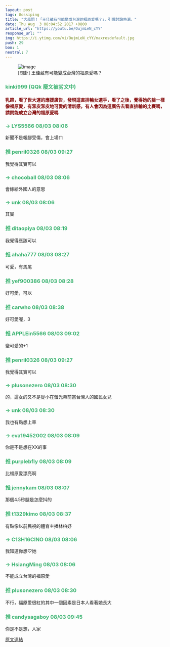 ```yaml
---
layout: post
tags: Gossiping
title: "大哉問！「王佳葳有可能變成台灣的福原愛嗎？」，引爆討論熱潮。"
date: Thu Aug  3 08:04:52 2017 +0800
article_url: "https://youtu.be/OujmLeN_cYY"
response_url: ""
img: https://i.ytimg.com/vi/OujmLeN_cYY/maxresdefault.jpg
push: 29
boo: 1
neutral: 7
---
```


<figure>
<img src="https://i.ytimg.com/vi/OujmLeN_cYY/maxresdefault.jpg" alt="image">
<figcaption>
[問卦] 王佳葳有可能變成台灣的福原愛嗎？
</figcaption>
</figure>



<h3 style="color:MediumSeaGreen;">kinki999 (QQk 廢文被劣文中)</h3>

<h4 style="color:Maroon;">乳蹄，看了世大運的應援廣告，發現這直排輪女選手，看了之後，覺得她的臉一樣像福原愛，有澎皮澎皮地可愛的清新感，有人會因為這廣告去看直排輪的比賽嗎，請問能成立台灣的福原愛嗎</h4>

<h3 style="color:MediumSeaGreen;">→ LYS5566 08/03 08:06</h3>

<p>新聞不是報腳受傷，會上場ㄇ</p>

<h3 style="color:MediumSeaGreen;">推 penril0326 08/03 09:27</h3>

<p>我覺得其實可以</p>

<h3 style="color:MediumSeaGreen;">→ chocoball 08/03 08:06</h3>

<p>會嫁給外國人的意思</p>

<h3 style="color:MediumSeaGreen;">→ unk 08/03 08:06</h3>

<p>其實</p>

<h3 style="color:MediumSeaGreen;">推 ditaopiya 08/03 08:19</h3>

<p>我覺得應該可以</p>

<h3 style="color:MediumSeaGreen;">推 ahaha777 08/03 08:27</h3>

<p>可愛，有馬尾</p>

<h3 style="color:MediumSeaGreen;">推 yef900386 08/03 08:28</h3>

<p>好可愛，可以</p>

<h3 style="color:MediumSeaGreen;">推 carwho 08/03 08:38</h3>

<p>好可愛喔，3</p>

<h3 style="color:MediumSeaGreen;">推 APPLEin5566 08/03 09:02</h3>

<p>蠻可愛的+1</p>

<h3 style="color:MediumSeaGreen;">推 penril0326 08/03 09:27</h3>

<p>我覺得其實可以</p>

<h3 style="color:MediumSeaGreen;">→ plusonezero 08/03 08:30</h3>

<p>的，這女的又不是從小在螢光幕前當台灣人的國民女兒</p>

<h3 style="color:MediumSeaGreen;">→ unk 08/03 08:30</h3>

<p>我也有點想上車</p>

<h3 style="color:MediumSeaGreen;">→ eva19452002 08/03 08:09</h3>

<p>你是不是想在XX的事</p>

<h3 style="color:MediumSeaGreen;">推 purplebfly 08/03 08:09</h3>

<p>比福原愛漂亮啊</p>

<h3 style="color:MediumSeaGreen;">推 jennykam 08/03 08:07</h3>

<p>那個4.5秒腿是怎麼抖的</p>

<h3 style="color:MediumSeaGreen;">推 t1329kimo 08/03 08:37</h3>

<p>有點像以前民視的體育主播林柏妤</p>

<h3 style="color:MediumSeaGreen;">→ C13H16ClNO 08/03 08:06</h3>

<p>我知道你想♡她</p>

<h3 style="color:MediumSeaGreen;">→ HsiangMing 08/03 08:06</h3>

<p>不能成立台灣的福原愛</p>

<h3 style="color:MediumSeaGreen;">推 plusonezero 08/03 08:30</h3>

<p>不行，福原愛很紅的其中一個因素是日本人看著她長大</p>

<h3 style="color:MediumSeaGreen;">推 candysagaboy 08/03 09:45</h3>

<p>你是不是想，人家</p>

<a href = "https://www.ptt.cc/bbs/Gossiping/M.1501718694.A.286.html">原文連結</a>

